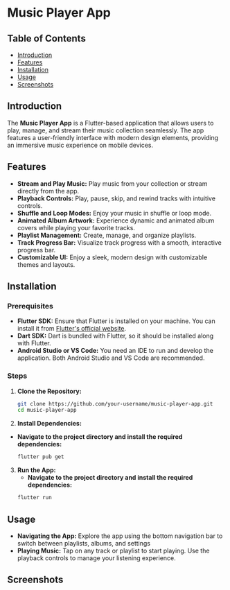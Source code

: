 # Music Player App

## Table of Contents

- [Introduction](#introduction)
- [Features](#features)
- [Installation](#installation)
- [Usage](#usage)
- [Screenshots](#screenshots)

## Introduction

The **Music Player App** is a Flutter-based application that allows users to play, manage, and stream their music collection seamlessly. The app features a user-friendly interface with modern design elements, providing an immersive music experience on mobile devices.

## Features

- **Stream and Play Music:** Play music from your collection or stream directly from the app.
- **Playback Controls:** Play, pause, skip, and rewind tracks with intuitive controls.
- **Shuffle and Loop Modes:** Enjoy your music in shuffle or loop mode.
- **Animated Album Artwork:** Experience dynamic and animated album covers while playing your favorite tracks.
- **Playlist Management:** Create, manage, and organize playlists.
- **Track Progress Bar:** Visualize track progress with a smooth, interactive progress bar.
- **Customizable UI:** Enjoy a sleek, modern design with customizable themes and layouts.

## Installation

### Prerequisites

- **Flutter SDK:** Ensure that Flutter is installed on your machine. You can install it from [Flutter's official website](https://flutter.dev/docs/get-started/install).
- **Dart SDK:** Dart is bundled with Flutter, so it should be installed along with Flutter.
- **Android Studio or VS Code:** You need an IDE to run and develop the application. Both Android Studio and VS Code are recommended.

### Steps

1. **Clone the Repository:**

   ```bash
   git clone https://github.com/your-username/music-player-app.git
   cd music-player-app

2. **Install Dependencies:**
- **Navigate to the project directory and install the required dependencies:**
    ```bash
    flutter pub get
3. **Run the App:**
   - **Navigate to the project directory and install the required dependencies:**
    ```bash
    flutter run
## Usage
- **Navigating the App:** Explore the app using the bottom navigation bar to switch between playlists, albums, and settings
- **Playing Music:** Tap on any track or playlist to start playing. Use the playback controls to manage your listening experience.
## Screenshots
